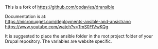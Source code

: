 This is a fork of https://github.com/opdavies/dransible

Documentation is at:  
https://micronugget.com/deployments-ansible-and-ansistrano
https://www.youtube.com/watch?v=TmS0FIVwKQg

It is suggested to place the ansible folder in the root project folder of your Drupal repository. The variables are website specific.

